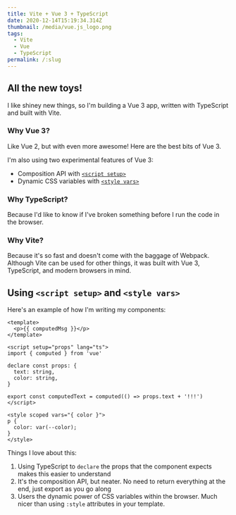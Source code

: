 ```yaml
---
title: Vite + Vue 3 + TypeScript
date: 2020-12-14T15:19:34.314Z
thumbnail: /media/vue.js_logo.png
tags:
  - Vite
  - Vue
  - TypeScript
permalink: /:slug
---
```

## All the new toys!

I like shiney new things, so I'm building a Vue 3 app, written with TypeScript and built with Vite.

### Why Vue 3?

Like Vue 2, but with even more awesome! Here are the best bits of Vue 3.

I'm also using two experimental features of Vue 3:

* Composition API with [`<script setup>`](https://github.com/vuejs/rfcs/blob/sfc-improvements/active-rfcs/0000-sfc-script-setup.md)
* Dynamic CSS variables with [`<style vars>`](https://github.com/vuejs/rfcs/blob/sfc-improvements/active-rfcs/0000-sfc-style-variables.md)

### Why TypeScript?

Because I'd like to know if I've broken something before I run the code in the browser.

### Why Vite?

Because it's so fast and doesn't come with the baggage of Webpack. Although Vite can be used for other things, it was built with Vue 3, TypeScript, and modern browsers in mind.

## Using `<script setup>` and `<style vars>`

Here's an example of how I'm writing my components:

```vue
<template>
  <p>{{ computedMsg }}</p>
</template>

<script setup="props" lang="ts">
import { computed } from 'vue'

declare const props: {
  text: string,
  color: string,
}

export const computedText = computed(() => props.text + '!!!')
</script>

<style scoped vars="{ color }">
p {
  color: var(--color);
}
</style>
```

Things I love about this:

1. Using TypeScript to `declare` the props that the component expects makes this easier to understand
2. It's the composition API, but neater. No need to return everything at the end, just export as you go along
3. Users the dynamic power of CSS variables within the browser. Much nicer than using `:style` attributes in your template.